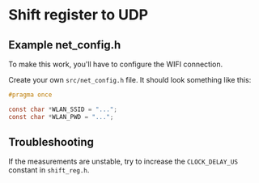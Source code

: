 # Shift register to UDP

## Example net_config.h

To make this work, you'll have to configure the WIFI connection.

Create your own `src/net_config.h` file. It should look something like this:

```c
#pragma once

const char *WLAN_SSID = "...";
const char *WLAN_PWD = "...";
```

## Troubleshooting

If the measurements are unstable, try to increase the `CLOCK_DELAY_US` constant in `shift_reg.h`.